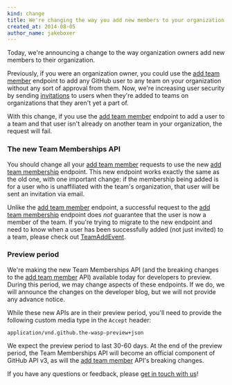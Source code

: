 ```yaml
---
kind: change
title: We're changing the way you add new members to your organization
created_at: 2014-08-05
author_name: jakeboxer
---
```


Today, we're announcing a change to the way organization owners add new members to their organization.

Previously, if you were an organization owner, you could use the [add team member][add-team-member] endpoint to add any GitHub user to any team on your organization without any sort of approval from them. Now, we're increasing user security by sending [invitations][org-invitations] to users when they're added to teams on organizations that they aren't yet a part of.

With this change, if you use the [add team member][add-team-member] endpoint to add a user to a team and that user isn't already on another team in your organization, the request will fail.

### The new Team Memberships API

You should change all your [add team member][add-team-member] requests to use the new [add team membership][add-team-membership] endpoint. This new endpoint works exactly the same as the old one, with one important change: if the membership being added is for a user who is unaffiliated with the team's organization, that user will be sent an invitation via email.

Unlike the [add team member][add-team-member] endpoint, a successful request to the [add team membership][add-team-membership] endpoint does *not* guarantee that the user is now a member of the team. If you're trying to migrate to the new endpoint and need to know when a user has been successfully added (not just invited) to a team, please check out [TeamAddEvent][team-add-event].

### Preview period

We're making the new Team Memberships API (and the breaking changes to the [add team member][add-team-member] API) available today for developers to preview. During this period, we may change aspects of these endpoints. If we do, we will announce the changes on the developer blog, but we will not provide any advance notice.

While these new APIs are in their preview period, you'll need to provide the following custom media type in the `Accept` header:

    application/vnd.github.the-wasp-preview+json

We expect the preview period to last 30-60 days. At the end of the preview period, the Team Memberships API will become an official component of GitHub API v3, as will the [add team member][add-team-member] API's breaking changes.

If you have any questions or feedback, please [get in touch with us][contact]!

[contact]: https://github.com/contact?form[subject]=Team+Memberships+API
[org-invitations]: https://help.github.com/articles/adding-or-inviting-members-to-a-team-in-an-organization
[add-team-member]: /v3/orgs/teams/#add-team-member
[add-team-membership]: /v3/orgs/teams/#add-team-membership
[get-team-member]: /v3/orgs/teams/#get-team-member
[get-team-membership]: /v3/orgs/teams/#get-team-membership
[remove-team-member]: /v3/orgs/teams/#remove-team-member
[remove-team-membership]: /v3/orgs/teams/#remove-team-membership
[team-add-event]: /v3/activity/events/types/#teamaddevent
